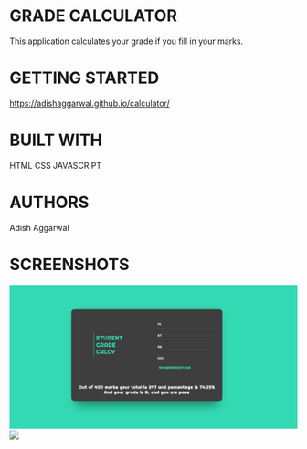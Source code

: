 # GRADE CALCULATOR
This application calculates your grade if you fill in your marks.


# GETTING STARTED
https://adishaggarwal.github.io/calculator/


# BUILT WITH
HTML
CSS
JAVASCRIPT


# AUTHORS
Adish Aggarwal

# SCREENSHOTS
![](images/1.JPG)
![](images/2.JPG)



